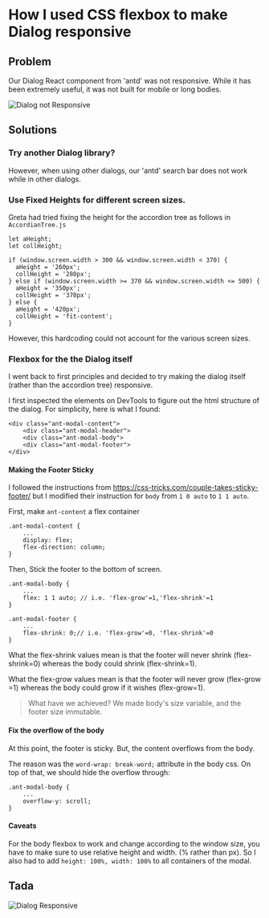 # How I used CSS flexbox to make Dialog responsive

## Problem

Our Dialog React component from 'antd' was not responsive. While it has been extremely useful, it was not built for mobile or long bodies.

![Dialog not Responsive](https://i.imgflip.com/2qp0ry.gif)

## Solutions

### Try another Dialog library?

However, when using other dialogs, our 'antd' search bar does not work while in other dialogs.

### Use Fixed Heights for different screen sizes.

Greta had tried fixing the height for the accordion tree as follows in `AccordianTree.js`

    let aHeight;
    let collHeight;

    if (window.screen.width > 300 && window.screen.width < 370) {
      aHeight = '260px';
      collHeight = '280px';
    } else if (window.screen.width >= 370 && window.screen.width <= 500) {
      aHeight = '350px';
      collHeight = '370px';
    } else {
      aHeight = '420px';
      collHeight = 'fit-content';
    }

However, this hardcoding could not account for the various screen sizes. 

### Flexbox for the the Dialog itself

I went back to first principles and decided to try making the dialog itself (rather than the accordion tree) responsive. 

I first inspected the elements on DevTools to figure out the html structure of the dialog. For simplicity, here is what I found:

    <div class="ant-modal-content">
        <div class="ant-modal-header">
        <div class="ant-modal-body">
        <div class="ant-modal-footer"> 
    </div>

#### Making the Footer Sticky

I followed the instructions from https://css-tricks.com/couple-takes-sticky-footer/ but I modified their instruction for `body` from `1 0 auto` to `1 1 auto`. 

First, make `ant-content` a flex container

    .ant-modal-content {
        ...
        display: flex;
        flex-direction: column;
    }

Then, Stick the footer to the bottom of screen. 

    .ant-modal-body {
        ...
        flex: 1 1 auto; // i.e. 'flex-grow'=1,'flex-shrink'=1
    }

    .ant-modal-footer {
        ...
        flex-shrink: 0;// i.e. 'flex-grow'=0, 'flex-shrink'=0
    }

What the flex-shrink values mean is that the footer will never shrink (flex-shrink=0) whereas the body could shrink (flex-shrink=1).

What the flex-grow values mean is that the footer will never grow (flex-grow =1) whereas the body could grow if it wishes (flex-grow=1).

> What have we achieved? We made body's size variable, and the footer size immutable.  

#### Fix the overflow of the body

At this point, the footer is sticky.
But, the content overflows from the body. 

The reason was the `word-wrap: break-word;` attribute in the body css. On top of that, we should hide the overflow through: 

    .ant-modal-body {
        ...
        overflow-y: scroll;
    }

#### Caveats

For the body flexbox to work and change according to the window size, you have to make sure to use relative height and width. (% rather than px). So I also had to add `height: 100%, width: 100%` to all containers of the modal.

## Tada

![Dialog Responsive](https://i.imgflip.com/2qp0zk.gif)




